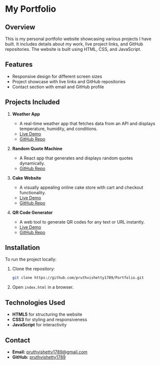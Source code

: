 # My Portfolio

## Overview
This is my personal portfolio website showcasing various projects I have built. It includes details about my work, live project links, and GitHub repositories. The website is built using HTML, CSS, and JavaScript.

## Features
- Responsive design for different screen sizes
- Project showcase with live links and GitHub repositories
- Contact section with email and GitHub profile

## Projects Included
1. **Weather App**
   - A real-time weather app that fetches data from an API and displays temperature, humidity, and conditions.
   - [Live Demo](https://pruthvishetty1789.github.io/Weather-App/)
   - [GitHub Repo](https://github.com/pruthvishetty1789/Weather-App)

2. **Random Quote Machine**
   - A React app that generates and displays random quotes dynamically.
   - [GitHub Repo](https://github.com/pruthvishetty1789/random-quote-generator)

3. **Cake Website**
   - A visually appealing online cake store with cart and checkout functionality.
   - [Live Demo](https://pruthvishetty1789.github.io/Cake_website/)
   - [GitHub Repo](https://github.com/pruthvishetty1789/Cake_website)

4. **QR Code Generator**
   - A web tool to generate QR codes for any text or URL instantly.
   - [Live Demo](https://pruthvishetty1789.github.io/QR-code-generator/)
   - [GitHub Repo](https://github.com/pruthvishetty1789/QR-code-generator)

## Installation
To run the project locally:
1. Clone the repository:
   ```bash
   git clone https://github.com/pruthvishetty1789/Portfolio.git
   ```
2. Open `index.html` in a browser.

## Technologies Used
- **HTML5** for structuring the website
- **CSS3** for styling and responsiveness
- **JavaScript** for interactivity

## Contact
- **Email:** pruthvishetty1789@gmail.com  
- **GitHub:** [pruthvishetty1789](https://github.com/pruthvishetty1789)
